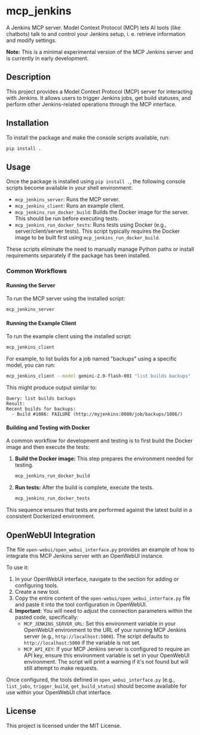 # mcp_jenkins

A Jenkins MCP server. Model Context Protocol (MCP) lets AI tools (like chatbots) talk to and control your Jenkins setup, i. e. retrieve information and modify settings. 

**Note:** This is a minimal experimental version of the MCP Jenkins server and is currently in early development.

## Description

This project provides a Model Context Protocol (MCP) server for interacting with Jenkins. It allows users to trigger Jenkins jobs, get build statuses, and perform other Jenkins-related operations through the MCP interface.

## Installation

To install the package and make the console scripts available, run:

```bash
pip install .
```

## Usage

Once the package is installed using `pip install .`, the following console scripts become available in your shell environment:

*   `mcp_jenkins_server`: Runs the MCP server.
*   `mcp_jenkins_client`: Runs an example client.
*   `mcp_jenkins_run_docker_build`: Builds the Docker image for the server. This should be run before executing tests.
*   `mcp_jenkins_run_docker_tests`: Runs tests using Docker (e.g., server/client/server tests). This script typically requires the Docker image to be built first using `mcp_jenkins_run_docker_build`.

These scripts eliminate the need to manually manage Python paths or install requirements separately if the package has been installed.

### Common Workflows

#### Running the Server

To run the MCP server using the installed script:

```bash
mcp_jenkins_server
```

#### Running the Example Client

To run the example client using the installed script:

```bash
mcp_jenkins_client
```

For example, to list builds for a job named "backups" using a specific model, you can run:

```bash
mcp_jenkins_client --model gemini-2.0-flash-001 "list builds backups"
```

This might produce output similar to:

```
Query: list builds backups
Result:
Recent builds for backups:
  - Build #1086: FAILURE (http://myjenkins:8080/job/backups/1086/)
```

#### Building and Testing with Docker

A common workflow for development and testing is to first build the Docker image and then execute the tests:

1.  **Build the Docker image:**
    This step prepares the environment needed for testing.
    ```bash
    mcp_jenkins_run_docker_build
    ```

2.  **Run tests:**
    After the build is complete, execute the tests.
    ```bash
    mcp_jenkins_run_docker_tests
    ```
This sequence ensures that tests are performed against the latest build in a consistent Dockerized environment.

## OpenWebUI Integration

The file `open-webui/open_webui_interface.py` provides an example of how to integrate this MCP Jenkins server with an OpenWebUI instance.

To use it:
1. In your OpenWebUI interface, navigate to the section for adding or configuring tools.
2. Create a new tool.
3. Copy the entire content of the `open-webui/open_webui_interface.py` file and paste it into the tool configuration in OpenWebUI.
4. **Important**: You will need to adjust the connection parameters within the pasted code, specifically:
    - `MCP_JENKINS_SERVER_URL`: Set this environment variable in your OpenWebUI environment to the URL of your running MCP Jenkins server (e.g., `http://localhost:5000`). The script defaults to `http://localhost:5000` if the variable is not set.
    - `MCP_API_KEY`: If your MCP Jenkins server is configured to require an API key, ensure this environment variable is set in your OpenWebUI environment. The script will print a warning if it's not found but will still attempt to make requests.

Once configured, the tools defined in `open_webui_interface.py` (e.g., `list_jobs`, `trigger_build`, `get_build_status`) should become available for use within your OpenWebUI chat interface.

## License

This project is licensed under the MIT License.
